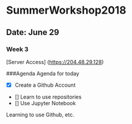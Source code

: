 # SummerWorkshop2018
## Date: June 29
### Week 3

[Server Access] (https://204.48.29.128)

###Agenda Agenda for today
- [x] Create a Github Account
- [] Learn to use repositories
- [] Use Jupyter Notebook

Learning to use Github, etc.

